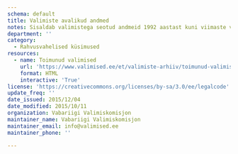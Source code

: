 ```yaml
---
schema: default
title: Valimiste avalikud andmed
notes: Sisaldab valimistega seotud andmeid 1992 aastast kuni viimaste valimisteni.
department: ''
category:
  - Rahvusvahelised küsimused
resources:
  - name: Toimunud valimised
    url: 'https://www.valimised.ee/et/valimiste-arhiiv/toimunud-valimiste-arhiiv'
    format: HTML
    interactive: 'True'
license: 'https://creativecommons.org/licenses/by-sa/3.0/ee/legalcode'
update_freq: ''
date_issued: 2015/12/04
date_modified: 2015/10/11
organization: Vabariigi Valimiskomisjon
maintainer_name: Vabariigi Valimiskomisjon
maintainer_email: info@valimised.ee
maintainer_phone: ''

---
```

